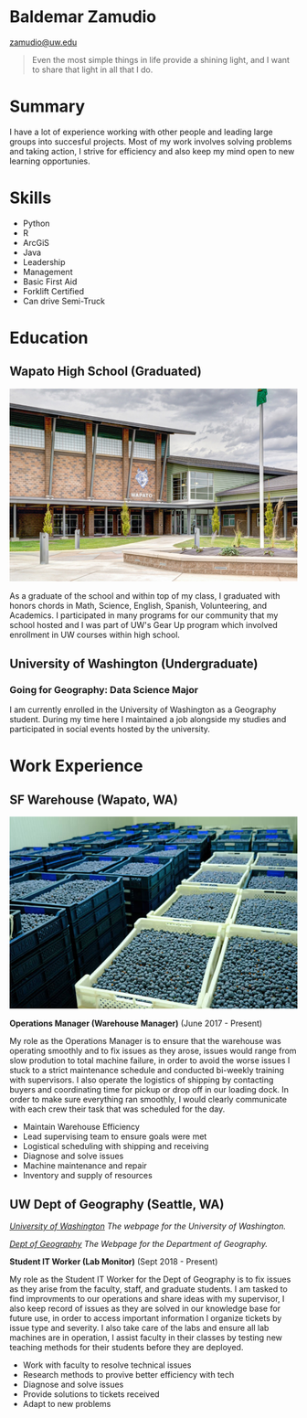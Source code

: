 # Baldemar Zamudio

zamudio@uw.edu

> Even the most simple things in life provide a shining light, and I want to share that light in all that I do.

# Summary

I have a lot of experience working with other people and leading large groups into succesful projects. Most of my work involves solving problems and taking action, I strive for efficiency and also keep my mind open to new learning opportunies.

# Skills
- Python
- R
- ArcGiS
- Java
- Leadership
- Management
- Basic First Aid
- Forklift Certified
- Can drive Semi-Truck

# Education
## Wapato High School (Graduated)

![Wapato High School](/files/whs.jpg)

As a graduate of the school and within top of my class, I graduated with honors chords in Math, Science, English, Spanish, Volunteering, and Academics. I participated in many programs for our community that my school hosted and I was part of UW's Gear Up program which involved enrollment in UW courses within high school.

## University of Washington (Undergraduate)
### Going for Geography: Data Science Major

I am currently enrolled in the University of Washington as a Geography student. During my time here I maintained a job alongside my studies and participated in social events hosted by the university.

# Work Experience

## SF Warehouse (Wapato, WA)

![A Warehouse](/files/warehouse.jpg)


**Operations Manager (Warehouse Manager)** (June 2017 - Present)

My role as the Operations Manager is to ensure that the warehouse was operating smoothly and to fix issues as they arose, issues would range from slow prodution to total machine failure, in order to avoid the worse issues I stuck to a strict maintenance schedule and conducted bi-weekly training with supervisors. I also operate the logistics of shipping by contacting buyers and coordinating time for pickup or drop off in our loading dock. In order to make sure everything ran smoothly, I would clearly communicate with each crew their task that was scheduled for the day.

- Maintain Warehouse Efficiency
- Lead supervising team to ensure goals were met
- Logistical scheduling with shipping and receiving
- Diagnose and solve issues
- Machine maintenance and repair
- Inventory and supply of resources

## UW Dept of Geography (Seattle, WA)

*[University of Washington](https://www.washington.edu/) The webpage for the University of Washington.*

*[Dept of Geography](https://geography.washington.edu/) The Webpage for the Department of Geography.*

**Student IT Worker (Lab Monitor)** (Sept 2018 - Present)

My role as the Student IT Worker for the Dept of Geography is to fix issues as they arise from the faculty, staff, and graduate students. I am tasked to find improvments to our operations and share ideas with my supervisor, I also keep record of issues as they are solved in our knowledge base for future use, in order to access important information I organize tickets by issue type and severity. I also take care of the labs and ensure all lab machines are in operation, I assist faculty in their classes by testing new teaching methods for their students before they are deployed.

- Work with faculty to resolve technical issues
- Research methods to provive better efficiency with tech
- Diagnose and solve issues
- Provide solutions to tickets received
- Adapt to new problems
